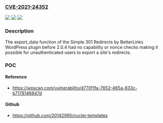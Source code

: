 ### [CVE-2021-24352](https://cve.mitre.org/cgi-bin/cvename.cgi?name=CVE-2021-24352)
![](https://img.shields.io/static/v1?label=Product&message=Simple%20301%20Redirects%20by%20BetterLinks&color=blue)
![](https://img.shields.io/static/v1?label=Version&message=2.0.0%3E%3D%202.0.0%20&color=brighgreen)
![](https://img.shields.io/static/v1?label=Vulnerability&message=CWE-862%20Missing%20Authorization&color=brighgreen)

### Description

The export_data function of the Simple 301 Redirects by BetterLinks WordPress plugin before 2.0.4 had no capability or nonce checks making it possible for unauthenticated users to export a site's redirects.

### POC

#### Reference
- https://wpscan.com/vulnerability/d770f1fa-7652-465a-833c-b7178146847d

#### Github
- https://github.com/20142995/nuclei-templates

